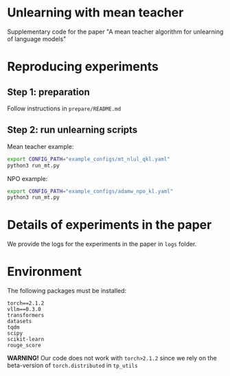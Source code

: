 # Unlearning with mean teacher

Supplementary code for the paper "A mean teacher algorithm for unlearning of language models"

# Reproducing experiments

## Step 1: preparation

Follow instructions in ```prepare/README.md```

## Step 2: run unlearning scripts

Mean teacher example:
```bash
export CONFIG_PATH="example_configs/mt_nlul_qkl.yaml"
python3 run_mt.py
```

NPO example:
```bash
export CONFIG_PATH="example_configs/adamw_npo_kl.yaml"
python3 run_mt.py
```

# Details of experiments in the paper

We provide the logs for the experiments in the paper in ```logs``` folder.

# Environment

The following packages must be installed:

```
torch==2.1.2
vllm==0.3.0
transformers
datasets
tqdm
scipy
scikit-learn
rouge_score
```
**WARNING!** Our code does not work with ```torch>2.1.2``` since we rely on the beta-version of ```torch.distributed``` in ```tp_utils```
